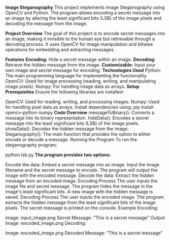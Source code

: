 **Image Steganography**
This project implements Image Steganography using OpenCV and Python. The program allows encoding a secret message into an image by altering the least significant bits (LSB) of the image pixels and decoding the message from the image.

**Project Overview**
The goal of this project is to encode secret messages into an image, making it invisible to the human eye but retrievable through a decoding process. It uses OpenCV for image manipulation and bitwise operations for embedding and extracting messages.

**Features**
**Encoding:** Hide a secret message within an image.
**Decoding:** Retrieve the hidden message from the image.
**Customizable:** Input your own image and secret message for encoding.
**Technologies Used**
Python: The main programming language for implementing the functionality.
OpenCV: Used for image processing (reading, writing, and manipulating image pixels).
Numpy: For handling image data as arrays.
**Setup**
**Prerequisites**
Ensure the following libraries are installed:

OpenCV: Used for reading, writing, and processing images.
Numpy: Used for handling pixel data as arrays.
Install dependencies using:
pip install opencv-python numpy
**Code Overview**
messageToBinary(): Converts a message into its binary representation.
hideData(): Encodes a secret message into the least significant bits (LSB) of the image pixels.
showData(): Decodes the hidden message from the image.
Steganography(): The main function that provides the option to either encode or decode a message.
Running the Program
To run the steganography program:

python lsb.py
**The program provides two options:**

Encode the data: Embed a secret message into an image.
Input the image filename and the secret message to encode.
The program will output the image with the encoded message.
Decode the data: Extract the hidden message from an encoded image.
Encoding Process
The user inputs the image file and secret message.
The program hides the message in the image's least significant bits.
A new image with the hidden message is saved.
Decoding Process
The user inputs the encoded image.
The program extracts the hidden message from the least significant bits of the image pixels.
The secret message is printed on the console.
Example
Encoding:

Image: input_image.png
Secret Message: "This is a secret message"
Output Image: encoded_image.png
Decoding:

Image: encoded_image.png
Decoded Message: "This is a secret message"
